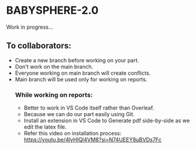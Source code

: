 # BABYSPHERE-2.0

Work in progress...

## To collaborators:
- Create a new branch before working on your part.
- Don't work on the main branch.
- Everyone working on main branch will create conflicts.
- Main branch will be used only for working on reports.
  ### While working on reports:
  - Better to work in VS Code itself rather than Overleaf.
  - Because we can do our part easily using Git.
  - Install an extension in VS Code to Generate pdf side-by-side as we edit the latex file.
  - Refer this video on installation process: https://youtu.be/4lyHIQl4VM8?si=N74UEEY8uBVDs7Fc
